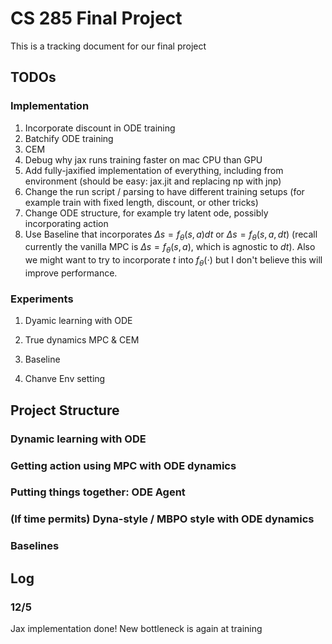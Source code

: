# CS 285 Final Project
This is a tracking document for our final project

## TODOs
### Implementation
1. Incorporate discount in ODE training
2. Batchify ODE training
3. CEM
4. Debug why jax runs training faster on mac CPU than GPU
5. Add fully-jaxified implementation of everything, including from environment (should be easy: jax.jit and replacing np with jnp)
6. Change the run script / parsing to have different training setups (for example train with fixed length, discount, or other tricks)
7. Change ODE structure, for example try latent ode, possibly incorporating action
8. Use Baseline that incorporates $\Delta s = f_\theta (s, a) dt$ or $\Delta s = f_\theta (s, a, dt)$ (recall currently the vanilla MPC is $\Delta s = f_\theta (s, a)$, which is agnostic to $dt$). Also we might want to try to incorporate $t$ into $f_\theta(\cdot)$ but I don't believe this will improve performance.

### Experiments

1. Dyamic learning with ODE 

2. True dynamics MPC & CEM

3. Baseline

4. Chanve Env setting





## Project Structure
### Dynamic learning with ODE

### Getting action using MPC with ODE dynamics

### Putting things together: ODE Agent

### (If time permits) Dyna-style / MBPO style with ODE dynamics

### Baselines




## Log

### 12/5

Jax implementation done! New bottleneck is again at training


